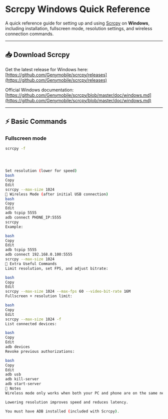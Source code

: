# Scrcpy Windows Quick Reference

A quick reference guide for setting up and using [Scrcpy](https://github.com/Genymobile/scrcpy) on **Windows**, including installation, fullscreen mode, resolution settings, and wireless connection commands.

---

## 📥 Download Scrcpy
Get the latest release for Windows here:  
[https://github.com/Genymobile/scrcpy/releases](https://github.com/Genymobile/scrcpy/releases)

Official Windows documentation:  
[https://github.com/Genymobile/scrcpy/blob/master/doc/windows.md](https://github.com/Genymobile/scrcpy/blob/master/doc/windows.md)

---

## ⚡ Basic Commands

### **Fullscreen mode**
```bash
scrcpy -f




Set resolution (lower for speed)
bash
Copy
Edit
scrcpy --max-size 1024
📡 Wireless Mode (after initial USB connection)
bash
Copy
Edit
adb tcpip 5555
adb connect PHONE_IP:5555
scrcpy
Example:

bash
Copy
Edit
adb tcpip 5555
adb connect 192.168.0.100:5555
scrcpy --max-size 1024
🔧 Extra Useful Commands
Limit resolution, set FPS, and adjust bitrate:

bash
Copy
Edit
scrcpy --max-size 1024 --max-fps 60 --video-bit-rate 16M
Fullscreen + resolution limit:

bash
Copy
Edit
scrcpy --max-size 1024 -f
List connected devices:

bash
Copy
Edit
adb devices
Revoke previous authorizations:

bash
Copy
Edit
adb usb
adb kill-server
adb start-server
📌 Notes
Wireless mode only works when both your PC and phone are on the same network.

Lowering resolution improves speed and reduces latency.

You must have ADB installed (included with Scrcpy).
